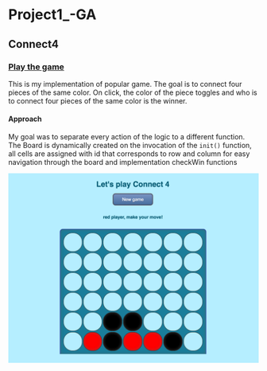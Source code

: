 # Project1_-GA
## Connect4
### [Play the game](http://connect-four-in-a-row.herokuapp.com/)
This is my implementation of popular game. The goal is to connect four pieces of the same color. On click, the color of the piece toggles and who is to connect four pieces of the same color is the winner.
#### Approach
My goal was to separate every action of the logic to a different function.
The Board is dynamically created on the invocation of the  ```init()``` function, all cells are assigned with id that corresponds to row and column for easy navigation through the board and implementation checkWin functions

![Connect4 Screenshot](public/img/screenshot.png?raw=true "My Connect 4")
